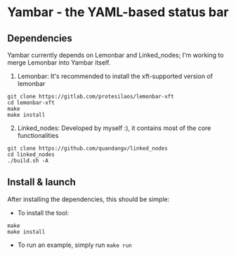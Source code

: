 # Yambar - the YAML-based status bar

## Dependencies
Yambar currently depends on Lemonbar and Linked_nodes; I'm working to merge Lemonbar into Yambar itself.
1. Lemonbar: It's recommended to install the xft-supported version of lemonbar
```
git clone https://gitlab.com/protesilaos/lemonbar-xft
cd lemonbar-xft
make
make install
```
2. Linked_nodes: Developed by myself :), it contains most of the core functionalities
```
git clone https://github.com/quandangv/linked_nodes
cd linked_nodes
./build.sh -A
```

## Install & launch
After installing the dependencies, this should be simple:
- To install the tool:
```
make
make install
```
- To run an example, simply run `make run`
